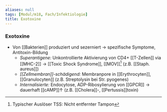 ```yaml
---
aliases: null
tags: [Modul/m18, Fach/Infektiologie]
title: Exotoxine
---
```

### Exotoxine
- Von [[Bakterien]] produziert und sezerniert → spezifische Symptome, Antitoxin-Bildung
	- *Superantigene:* Unkontrollierte Aktivierung von CD4+ [[T-Zellen]] via [[MHC-2]] → [[Toxic Shock Syndrome]], [[MOV]][^1] (z.B. [[Staph. aureus]])
	- *[[Zellmembran]]-schädigend:* Membranpore in [[Erythrocyten]], [[Granulocyten]] (z.B. Streptolysin bei Str. pyogenes)
	- *Internalisierte:* Endocytose, ADP-Ribosylierung von [[GPCR]] → dauerhaft [[cAMP]]↑ (z.B. [[Cholera]]-, [[Pertussis]]toxin)

[^1]: Typischer Auslöser TSS: Nicht entfernter Tampon